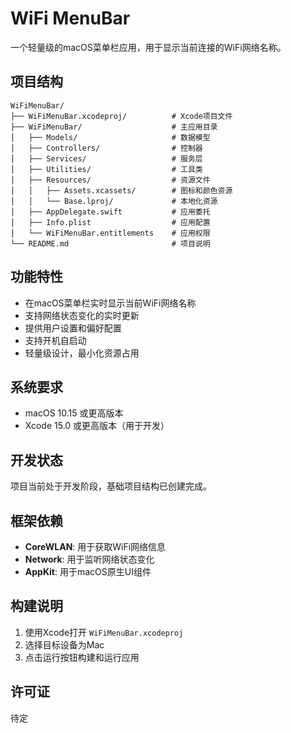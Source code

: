 # WiFi MenuBar

一个轻量级的macOS菜单栏应用，用于显示当前连接的WiFi网络名称。

## 项目结构

```
WiFiMenuBar/
├── WiFiMenuBar.xcodeproj/          # Xcode项目文件
├── WiFiMenuBar/                    # 主应用目录
│   ├── Models/                     # 数据模型
│   ├── Controllers/                # 控制器
│   ├── Services/                   # 服务层
│   ├── Utilities/                  # 工具类
│   ├── Resources/                  # 资源文件
│   │   ├── Assets.xcassets/        # 图标和颜色资源
│   │   └── Base.lproj/             # 本地化资源
│   ├── AppDelegate.swift           # 应用委托
│   ├── Info.plist                  # 应用配置
│   └── WiFiMenuBar.entitlements    # 应用权限
└── README.md                       # 项目说明
```

## 功能特性

- 在macOS菜单栏实时显示当前WiFi网络名称
- 支持网络状态变化的实时更新
- 提供用户设置和偏好配置
- 支持开机自启动
- 轻量级设计，最小化资源占用

## 系统要求

- macOS 10.15 或更高版本
- Xcode 15.0 或更高版本（用于开发）

## 开发状态

项目当前处于开发阶段，基础项目结构已创建完成。

## 框架依赖

- **CoreWLAN**: 用于获取WiFi网络信息
- **Network**: 用于监听网络状态变化
- **AppKit**: 用于macOS原生UI组件

## 构建说明

1. 使用Xcode打开 `WiFiMenuBar.xcodeproj`
2. 选择目标设备为Mac
3. 点击运行按钮构建和运行应用

## 许可证

待定